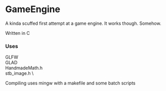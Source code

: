 # GameEngine
A kinda scuffed first attempt at a game engine.
It works though. Somehow.

Written in C

### Uses
GLFW \
GLAD 
\
HandmadeMath.h \
stb_image.h \

Compiling uses mingw with a makefile and some batch scripts
